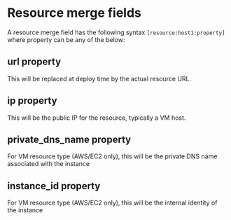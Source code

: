 # Resource merge fields

A resource merge field has the following syntax `[resource:host1:property]` where property can be any of the below:

## url property

This will be replaced at deploy time by the actual resource URL.

## ip property

This will be the public IP for the resource, typically a VM host.

## private_dns_name property

For VM resource type (AWS/EC2 only), this will be the private DNS name associated with the instance

## instance_id property

For VM resource type (AWS/EC2 only), this will be the internal identity of the instance

